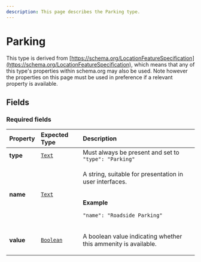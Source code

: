 ```yaml
---
description: This page describes the Parking type.
---
```


# Parking

This type is derived from [https://schema.org/LocationFeatureSpecification](https://schema.org/LocationFeatureSpecification), which means that any of this type's properties within schema.org may also be used. Note however the properties on this page must be used in preference if a relevant property is available.

## **Fields**

### **Required fields**
    
<table>
  <thead>
    <tr>
      <th style="text-align:left">Property</th>
      <th style="text-align:left">Expected Type</th>
      <th style="text-align:left">Description</th>
    </tr>
  </thead>
  <tbody>
    <tr>
      <td style="text-align:left"><b>type</b></td>
      <td style="text-align:left">
        <a href="https://schema.org/Text"><code>Text</code></a>
      </td>
      <td style="text-align:left">
        Must always be present and set to <code>"type": "Parking"</code>
      </td>
    </tr>
    <tr>
      <td style="text-align:left"><b>name</b></td>
      <td style="text-align:left">
        <a href="https://schema.org/Text"><code>Text</code></a>
      </td>
      <td style="text-align:left">
        <p>A string, suitable for presentation in user interfaces.</p><p></br><b>Example</b></p><p><code>"name": "Roadside Parking"</code></p>
      </td>
    </tr>
    <tr>
      <td style="text-align:left"><b>value</b></td>
      <td style="text-align:left">
        <a href="https://schema.org/Boolean"><code>Boolean</code></a>
      </td>
      <td style="text-align:left">
        <p>A boolean value indicating whether this ammenity is available.</p></p>
      </td>
    </tr>
  </tbody>
</table>


